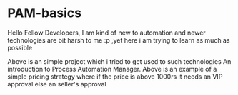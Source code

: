 # PAM-basics

Hello Fellow Developers,
I am kind of new to automation and newer technologies are bit harsh to me :p ,yet here i am trying to learn as much as possible

Above is an simple project which i tried to get used to such technologies
An introduction to Process Automation Manager. Above is an example of a simple pricing strategy where if the price is above 1000rs it needs an VIP approval else an seller's approval
